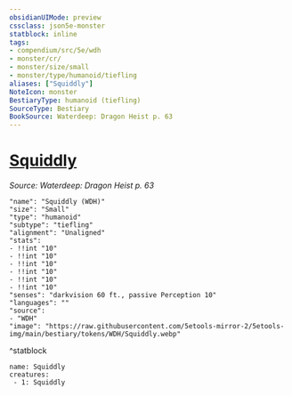 ```yaml
---
obsidianUIMode: preview
cssclass: json5e-monster
statblock: inline
tags:
- compendium/src/5e/wdh
- monster/cr/
- monster/size/small
- monster/type/humanoid/tiefling
aliases: ["Squiddly"]
NoteIcon: monster
BestiaryType: humanoid (tiefling)
SourceType: Bestiary
BookSource: Waterdeep: Dragon Heist p. 63
---
```

# [Squiddly](2-Mechanics\CLI\bestiary\npc/squiddly-wdh.md)
*Source: Waterdeep: Dragon Heist p. 63*  

```statblock
"name": "Squiddly (WDH)"
"size": "Small"
"type": "humanoid"
"subtype": "tiefling"
"alignment": "Unaligned"
"stats":
- !!int "10"
- !!int "10"
- !!int "10"
- !!int "10"
- !!int "10"
- !!int "10"
"senses": "darkvision 60 ft., passive Perception 10"
"languages": ""
"source":
- "WDH"
"image": "https://raw.githubusercontent.com/5etools-mirror-2/5etools-img/main/bestiary/tokens/WDH/Squiddly.webp"
```
^statblock

```encounter-table
name: Squiddly
creatures:
 - 1: Squiddly
```